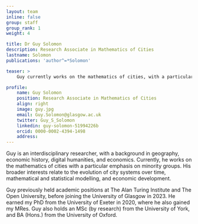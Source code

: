 ```yaml
---
layout: team
inline: false
group: staff
group_rank: 1
weight: 4

title: Dr Guy Solomon
description: Research Associate in Mathematics of Cities
lastname: Solomon
publications: 'author^=*Solomon'

teaser: >
    Guy currently works on the mathematics of cities, with a particular emphasis on minority groups. His broader interests relate to the evolution of city systems over time, mathematical and statistical modelling, and economic development.

profile:
    name: Guy Solomon
    position: Research Associate in Mathematics of Cities
    align: right
    image: guy.jpg
    email: Guy.Solomon@glasgow.ac.uk
    twitter: Guy_S_Solomon
    linkedin: guy-solomon-51994226b
    orcid: 0000-0002-4394-1498
    address:
---
```

Guy is an interdisciplinary researcher, with a background in geography, economic history, digital humanities, and economics. Currently, he works on the mathematics of cities with a particular emphasis on minority groups. His broader interests relate to the evolution of city systems over time, mathematical and statistical modelling, and economic development.

Guy previously held academic positions at The Alan Turing Institute and The Open University, before joining the University of Glasgow in 2023. He earned my PhD from the University of Exeter in 2020, where he also gained my MRes. Guy also holds an MSc (by research) from the University of York, and BA (Hons.) from the University of Oxford.
